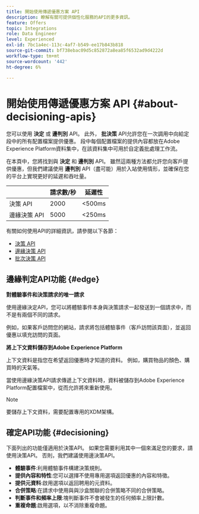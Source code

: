 ```yaml
---
title: 開始使用傳遞優惠方案 API
description: 瞭解有關可提供個性化服務的API的更多資訊。
feature: Offers
topic: Integrations
role: Data Engineer
level: Experienced
exl-id: 7bc1a4ec-113c-4af7-b549-ee17b843b818
source-git-commit: bf738ebac09d5c852872a8ea85f6532ad9d4222d
workflow-type: tm+mt
source-wordcount: '442'
ht-degree: 6%

---
```


# 開始使用傳遞優惠方案 API {#about-decisioning-apis}

您可以使用 **決定** 或 **邊判別** API。 此外， **批決策** API允許您在一次調用中向給定段中的所有配置檔案提供優惠。 段中每個配置檔案的提供內容都放在Adobe Experience Platform資料集中，在該資料集中可用於自定義批處理工作流。

在本頁中，您將找到與 **決定** 和 **邊判別** API。 雖然這兩種方法都允許您向客戶提供優惠，但我們建議使用 **邊判別** API（盡可能）用於入站使用情形，並確保在您的平台上實現更好的延遲和吞吐量。

|  | 請求數/秒 | 延遲性 |
|---|---|---|
| 決策 API | 2000 | &lt;500ms |
| 邊緣決策 API | 5000 | &lt;250ms |

有關如何使用API的詳細資訊，請參閱以下各節：
* [決策 API](decisioning-api.md)
* [邊緣決策 API](edge-decisioning-api.md)
* [批次決策 API](batch-decisioning-api.md)

## 邊緣判定API功能 {#edge}

**對體驗事件和決策請求的唯一請求**

使用邊緣決定API，您可以將體驗事件本身與決策請求一起發送到一個請求中，而不是有兩個不同的請求。

例如，如果客戶訪問您的網站，請求將包括體驗事件（客戶訪問該頁面），並返回優惠以填充訪問的頁面。

**將上下文資料儲存到Adobe Experience Platform**

上下文資料是指您在希望返回優惠時才知道的資料。 例如，購買物品的顏色、購買時的天氣等。

當使用邊緣決策API請求傳遞上下文資料時，資料被儲存到Adobe Experience Platform配置檔案中，從而允許將來重新使用。

>[!NOTE]
>
>要儲存上下文資料，需要配置專用的XDM架構。

## 確定API功能 {#decisioning}

下面列出的功能僅適用於決策API。 如果您需要利用其中一個來滿足您的要求，請使用決策API。 否則，我們建議使用邊決策API。

* **體驗事件**:利用體驗事件構建決策規則。
* **提供內容和特性**:您可以選擇不使用專用選項返回優惠的內容和特徵。
* **提供元資料**:啟用選項以返回聘用的元資料。
* **合併策略**:在請求中使用與與沙盒關聯的合併策略不同的合併策略。
* **判斷事件和頻率上限**:塊判斷事件不會被發生的任何頻率上限計數。
* **重複命題**:啟用選項，以不消除重複命題。
